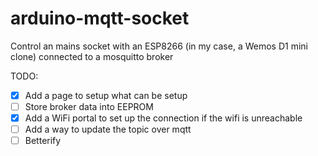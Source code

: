 # arduino-mqtt-socket

Control an mains socket with an ESP8266 (in my case, a Wemos D1 mini clone) connected to a mosquitto broker

TODO:
- [x] Add a page to setup what can be setup
- [ ] Store broker data into EEPROM
- [x] Add a WiFi portal to set up the connection if the wifi is unreachable
- [ ] Add a way to update the topic over mqtt
- [ ] Betterify
